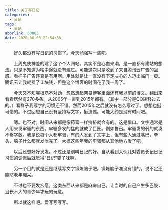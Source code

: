 ```yaml
---
title: 关于写日记
categories:
  - 日记
tags:
  - 日记
abbrlink: 60083
date: 2020-06-03 22:54:38
---
```


&emsp;&emsp;好久都没有写日记的习惯了。今天勉强写一些吧。
<!-- more -->

&emsp;&emsp;上周鬼使神差的建了这个个人网站。其实不是心血来潮，是一直都有建站的想法。只是不知道为啥中途就没有建过。可能这次只是收到了来自腾讯云广告的蛊惑。看样子广告还真是有用啊。用处就是让一直没有下定决心的人迈出临门一脚。腾讯云让我耗费了１块钱，但整这个博客的时间花了我一周了。

&emsp;&emsp;今天又不知哪根筋不对劲，忽然想起网易博客里面还有我以前的博文。翻出来看看居然有270多条。从2005年一直到2015年都有。（其中一部分是QQ转移过去的。）看样子我写字的习惯还不错。然而2015年之后就没有怎么写过了。想想也挺可惜的。不过回想自己没有坚持写文字，挺遗憾。可能大约是没有时间吧。

&emsp;&emsp;嗯。也不对。时间从来都是像药膏一样挤挤就会有的。这是借口。文字通常是人用来发牢骚的东西。牢骚多发的猛的就成了巨匠。例如鲁迅。牢骚发的弱的就凑不够字数。我是说每个人都牢骚，有的人发到了文字上，但有些人通过嘴巴，拳头，脑子什么都就发泄完了。大概这些年我的牢骚都从其他地方发了吧。

&emsp;&emsp;以后还想好好发发。不过还是别叫日记的好。自从看到大伙儿对委员长记日记习惯的调侃后就觉得“日记”变了味啊。

&emsp;&emsp;另一个目的就是还是继续写文字锻炼脑子吧。锻炼脑子准没有错的。说不定还能防老年痴呆。

&emsp;&emsp;不过也不要发宏愿，这类东西从来都是麻痹自己，让当时的自己产生多巴胺，且长不大的青少年才玩的玩意。

&emsp;&emsp;所以就这样吧。爱写写写写。

